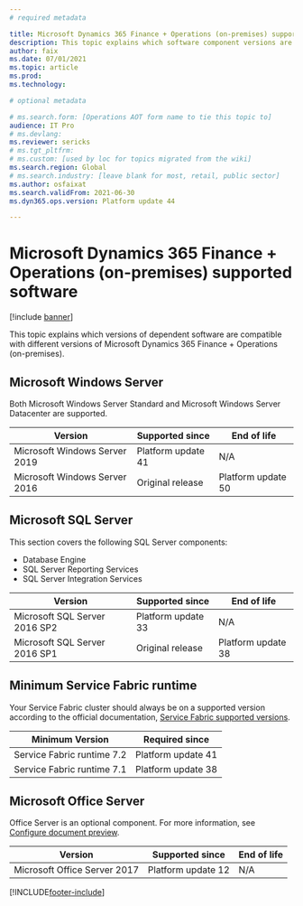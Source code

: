 ```yaml
---
# required metadata

title: Microsoft Dynamics 365 Finance + Operations (on-premises) supported software
description: This topic explains which software component versions are compatible with Microsoft Dynamics 365 Finance + Operations (on-premises).
author: faix
ms.date: 07/01/2021
ms.topic: article
ms.prod: 
ms.technology: 

# optional metadata

# ms.search.form: [Operations AOT form name to tie this topic to]
audience: IT Pro
# ms.devlang: 
ms.reviewer: sericks
# ms.tgt_pltfrm: 
# ms.custom: [used by loc for topics migrated from the wiki]
ms.search.region: Global
# ms.search.industry: [leave blank for most, retail, public sector]
ms.author: osfaixat
ms.search.validFrom: 2021-06-30 
ms.dyn365.ops.version: Platform update 44 

---
```


# Microsoft Dynamics 365 Finance + Operations (on-premises) supported software

[!include [banner](../includes/banner.md)]

This topic explains which versions of dependent software are compatible with different versions of Microsoft Dynamics 365 Finance + Operations (on-premises).

## Microsoft Windows Server

Both Microsoft Windows Server Standard and Microsoft Windows Server Datacenter are supported.

| Version                       | Supported since    | End of life        |
|-------------------------------|--------------------|--------------------|
| Microsoft Windows Server 2019 | Platform update 41 | N/A                |
| Microsoft Windows Server 2016 | Original release   | Platform update 50 |

## Microsoft SQL Server

This section covers the following SQL Server components:

 - Database Engine
 - SQL Server Reporting Services
 - SQL Server Integration Services

| Version                       | Supported since    | End of life        |
|-------------------------------|--------------------|--------------------|
| Microsoft SQL Server 2016 SP2 | Platform update 33 | N/A                |
| Microsoft SQL Server 2016 SP1 | Original release   | Platform update 38 |

## Minimum Service Fabric runtime

Your Service Fabric cluster should always be on a supported version according to the official documentation, [Service Fabric supported versions](/azure/service-fabric/service-fabric-versions).

| Minimum Version            | Required since       |
|----------------------------|----------------------|
| Service Fabric runtime 7.2 | Platform update 41   |
| Service Fabric runtime 7.1 | Platform update 38   |

## Microsoft Office Server

Office Server is an optional component. For more information, see [Configure document preview](../../fin-ops/organization-administration/configure-document-management.md#for-a-microsoft-dynamics-365-finance--operations-on-premises-environment).

| Version                      | Supported since    | End of life    |
|------------------------------|--------------------|----------------|
| Microsoft Office Server 2017 | Platform update 12 | N/A            |


[!INCLUDE[footer-include](../../../includes/footer-banner.md)]

